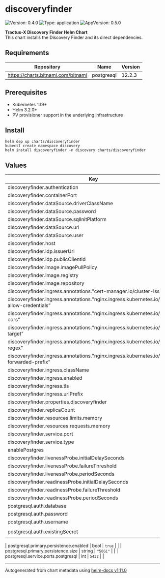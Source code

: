 # discoveryfinder

![Version: 0.4.0](https://img.shields.io/badge/Version-0.4.0-informational?style=flat-square) ![Type: application](https://img.shields.io/badge/Type-application-informational?style=flat-square) ![AppVersion: 0.5.0](https://img.shields.io/badge/AppVersion-0.5.0-informational?style=flat-square)

**Tractus-X Discovery Finder Helm Chart** <br/>
This chart installs the Discovery Finder and its direct dependencies.

## Requirements

| Repository | Name | Version |
|------------|------|---------|
| https://charts.bitnami.com/bitnami | postgresql | 12.2.3 |

## Prerequisites
- Kubernetes 1.19+
- Helm 3.2.0+
- PV provisioner support in the underlying infrastructure

## Install
```
helm dep up charts/discoveryfinder
kubectl create namespace discovery
helm install discoveryfinder -n discovery charts/discoveryfinder
```

## Values

| Key | Type | Default | Description |
|-----|------|-------|-------------|
| discoveryfinder.authentication | bool | `true` |  |
| discoveryfinder.containerPort | int | `4243` |  |
| discoveryfinder.dataSource.driverClassName | string | `"org.postgresql.Driver"` |  |
| discoveryfinder.dataSource.password | string | `"password"` |  |
| discoveryfinder.dataSource.sqlInitPlatform | string | `"pg"` |  |
| discoveryfinder.dataSource.url | string | `"jdbc:postgresql://database:5432"` |  |
| discoveryfinder.dataSource.user | string | `"user"` |  |
| discoveryfinder.host | string | `"localhost"` |  |
| discoveryfinder.idp.issuerUri | string | `"https://idp-url"` |  |
| discoveryfinder.idp.publicClientId | string | `"idpClientID"` |  |
| discoveryfinder.image.imagePullPolicy | string | `"IfNotPresent"` |  |
| discoveryfinder.image.registry | string | `"docker.io"` |  |
| discoveryfinder.image.repository | string | `"tractusx/sldt-discovery-finder"` |  |
| discoveryfinder.ingress.annotations."cert-manager.io/cluster-issuer" | string | `"selfsigned-cluster-issuer"` |  |
| discoveryfinder.ingress.annotations."nginx.ingress.kubernetes.io/cors-allow-credentials" | string | `"true"` |  |
| discoveryfinder.ingress.annotations."nginx.ingress.kubernetes.io/enable-cors" | string | `"true"` |  |
| discoveryfinder.ingress.annotations."nginx.ingress.kubernetes.io/rewrite-target" | string | `"/$2"` |  |
| discoveryfinder.ingress.annotations."nginx.ingress.kubernetes.io/use-regex" | string | `"true"` |  |
| discoveryfinder.ingress.annotations."nginx.ingress.kubernetes.io/x-forwarded-prefix" | string | `"/discoveryfinder"` |  |
| discoveryfinder.ingress.className | string | `"nginx"` |  |
| discoveryfinder.ingress.enabled | bool | `false` |  |
| discoveryfinder.ingress.tls | bool | `false` |  |
| discoveryfinder.ingress.urlPrefix | string | `"/discoveryfinder"` |  |
| discoveryfinder.properties.discoveryfinder | string | `nil` |  |
| discoveryfinder.replicaCount | int | `1` |  |
| discoveryfinder.resources.limits.memory | string | `"1024Mi"` |  |
| discoveryfinder.resources.requests.memory | string | `"512Mi"` |  |
| discoveryfinder.service.port | int | `8080` |  |
| discoveryfinder.service.type | string | `"ClusterIP"` |  |
| enablePostgres | bool | `true` |  |
| discoveryfinder.livenessProbe.initialDelaySeconds                        | int    | `100`                                                                                                                                                        |  |
| discoveryfinder.livenessProbe.failureThreshold                        | int    | `3`                                                                                                                                                          |  |
| discoveryfinder.livenessProbe.periodSeconds                        | int    | `3`                                                                                                                                                          |  |
| discoveryfinder.readinessProbe.initialDelaySeconds                        | int    | `100`                                                                                                                                                        |  |
| discoveryfinder.readinessProbe.failureThreshold                        | int    | `3`                                                                                                                                                          |  |
| discoveryfinder.readinessProbe.periodSeconds                        | int    | `3`                                                                                                                                                          |  |
| postgresql.auth.database | string | `"discoveryfinder"` |  |
| postgresql.auth.password | string | `` |  |
| postgresql.auth.username | string | `"catenax"` |  |
| postgresql.auth.existingSecret | string | `"secret-discoveryfinder-postgres-init"` |  |

| postgresql.primary.persistence.enabled | bool | `true` |  |
| postgresql.primary.persistence.size | string | `"50Gi"` |  |
| postgresql.service.ports.postgresql | int | `5432` |  |

----------------------------------------------
Autogenerated from chart metadata using [helm-docs v1.11.0](https://github.com/norwoodj/helm-docs/releases/v1.11.0)
